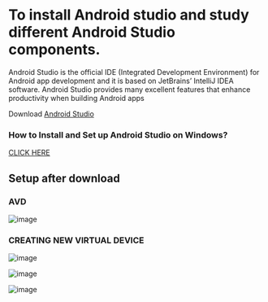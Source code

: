 <h1>To install Android studio and study different Android Studio components.</h1>

<p>Android Studio is the official IDE (Integrated Development Environment) for Android app development and it is based on JetBrains’ IntelliJ IDEA software.
  Android Studio provides many excellent features that enhance productivity when building Android apps</p>

<p> Download <a href="https://developer.android.com/studio/#downloads">  Android Studio </a></p>
<p> <h3>How to Install and Set up Android Studio on Windows?</h3> <a href="https://www.geeksforgeeks.org/guide-to-install-and-set-up-android-studio/" > CLICK HERE </a></p> 



<h2>Setup after download</h2>
<h3> AVD </h3>

![image](https://github.com/patilshivani22/Mobile-App-Development-/assets/130082628/660790d2-de43-4819-a3b9-8ee2ba644295)


<h3>CREATING NEW VIRTUAL DEVICE </h3>

![image](https://github.com/patilshivani22/Mobile-App-Development-/assets/130082628/0e5bd825-6120-49ca-b720-7a3147c8a825)

![image](https://github.com/patilshivani22/Mobile-App-Development-/assets/130082628/c8890520-5611-4ae4-a427-ea5ba3393642)

![image](https://github.com/patilshivani22/Mobile-App-Development-/assets/130082628/56c5af1c-092e-4806-8f60-31ce1eb065fd)
